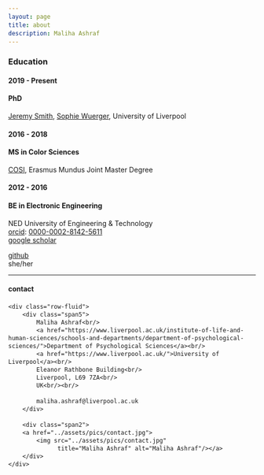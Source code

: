 ```yaml
---
layout: page
title: about
description: Maliha Ashraf
---
```


### Education
#### 2019 - Present
#### PhD
[Jeremy Smith](https://www.liverpool.ac.uk/electrical-engineering-and-electronics/staff/jeremy-smith/), [Sophie Wuerger](https://pcwww.liv.ac.uk/~sophiew/), University of Liverpool<br/>
#### 2016 - 2018
#### MS in Color Sciences
[COSI](https://cosi-master.eu/scholarships/), Erasmus Mundus Joint Master Degree<br/>
#### 2012 - 2016
#### BE in Electronic Engineering
NED University of Engineering & Technology <br/>
[orcid](https://orcid.org): [0000-0002-8142-5611](https://orcid.org/0000-0002-8142-5611)<br/>
[google scholar](https://scholar.google.com/citations?user=9Jl9K3wAAAAJ&hl=en)<br/>
<!-- [impactstory](https://impactstory.org/u/0000-0002-4914-6671)<br/> -->
[github](https://github.com/MalihaAshraf)<br/>
she/her

---

<div class="container">
<h4><a name="contact"></a>contact</h4>

    <div class="row-fluid">
        <div class="span5">
            Maliha Ashraf<br/>
            <a href="https://www.liverpool.ac.uk/institute-of-life-and-human-sciences/schools-and-departments/department-of-psychological-sciences/">Department of Psychological Sciences</a><br/>
            <a href="https://www.liverpool.ac.uk/">University of Liverpool</a><br/>
            Eleanor Rathbone Building<br/>
            Liverpool, L69 7ZA<br/>
            UK<br/><br/>

            maliha.ashraf@liverpool.ac.uk
        </div>

        <div class="span2">
        <a href="../assets/pics/contact.jpg">
            <img src="../assets/pics/contact.jpg"
                  title="Maliha Ashraf" alt="Maliha Ashraf"/></a>
        </div>
    </div>
</div>
